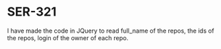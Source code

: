 # SER-321
I have made the code in JQuery to read  full_name of the repos, the ids of the
repos, login of the owner of each repo.
